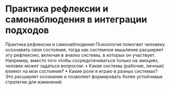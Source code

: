 # Практика рефлексии и самонаблюдения в интеграции подходов

Практика рефлексии и самонаблюдения
Психология помогает человеку осознавать свои состояния, тогда как системное мышление расширяет эту рефлексию, включая в анализ системы, в которых он участвует. Например, вместо того чтобы сосредотачиваться только на эмоциях, человек может задаться вопросом:
• Какие системы (рабочие, личные) влияют на мои состояния?
• Какие роли я играю в разных системах?
Это расширяет осознание и позволяет формировать более устойчивые стратегии для изменений.
